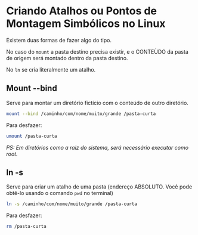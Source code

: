 # Criando Atalhos ou Pontos de Montagem Simbólicos no Linux

Existem duas formas de fazer algo do tipo.

No caso do `mount` a pasta destino precisa existir, e o CONTEÙDO da pasta de origem será montado dentro da pasta destino.

No `ln` se cria literalmente um atalho.



## Mount --bind

Serve para montar um diretório fictício com o conteúdo de outro diretório.

```sh
mount --bind /caminho/com/nome/muito/grande /pasta-curta
```

Para desfazer:

```sh
umount /pasta-curta
```

*PS: Em diretórios como a raiz do sistema, será necessário executar como root.*





## ln -s

Serve para criar um atalho de uma pasta (endereço ABSOLUTO. Você pode obtê-lo usando o comando `pwd` no terminal)

```sh
ln -s /caminho/com/nome/muito/grande /pasta-curta
```

Para desfazer:

```sh
rm /pasta-curta
```

